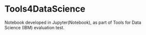 # Tools4DataScience
Notebook developed in Jupyter(Notebook), as part of Tools for Data Science (IBM) evaluation test.
